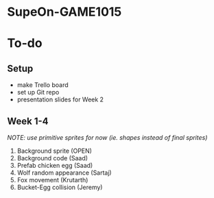 # SupeOn-GAME1015

# To-do 

## Setup
* make Trello board
* set up Git repo
* presentation slides for Week 2

## Week 1-4
_NOTE: use primitive sprites for now (ie. shapes instead of final sprites)_

1. Background sprite (OPEN)
2. Background code (Saad)
3. Prefab chicken egg (Saad)
4. Wolf random appearance (Sartaj)
5. Fox movement (Krutarth)
6. Bucket-Egg collision (Jeremy)